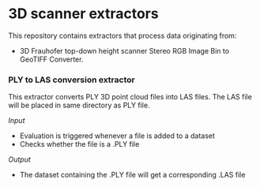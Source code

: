 # 3D scanner extractors

This repository contains extractors that process data originating from:
- 3D Frauhofer top-down height scanner
Stereo RGB Image Bin to GeoTIFF Converter.


### PLY to LAS conversion extractor
This extractor converts PLY 3D point cloud files into LAS files. The LAS file will be placed in same directory as PLY file.

_Input_

  - Evaluation is triggered whenever a file is added to a dataset
  - Checks whether the file is a .PLY file
  
_Output_

  - The dataset containing the .PLY file will get a corresponding .LAS file
